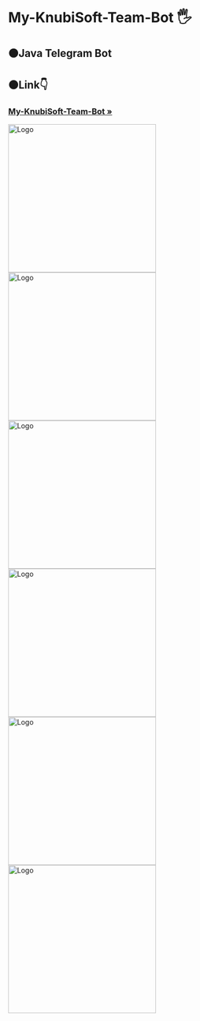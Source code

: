 <h1 align>My-KnubiSoft-Team-Bot 🖐</h1>
<h2>🟠Java Telegram Bot</h2>
<h2>🟠Link👇</h2>
<h3><a href="https://t.me/MyKnubiSoftTeamBot"><strong>My-KnubiSoft-Team-Bot »</strong></a></h3>
<img src="image/1.png" alt="Logo" width="300" height="300">
<img src="image/2.png" alt="Logo" width="300" height="300">
<img src="image/3.png" alt="Logo" width="300" height="300">
<img src="image/4.png" alt="Logo" width="300" height="300">
<img src="image/5.png" alt="Logo" width="300" height="300">
<img src="image/6.png" alt="Logo" width="300" height="300">

